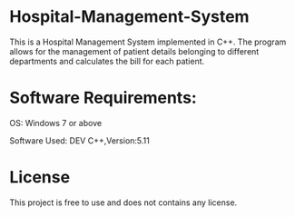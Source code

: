 # Hospital-Management-System

This is a Hospital Management System implemented in C++. The program allows for the management of patient details belonging to different departments and calculates the bill for each patient.

# Software Requirements:

OS: Windows 7 or above

Software Used: DEV C++,Version:5.11

# License
This project is free to use and does not contains any license.
